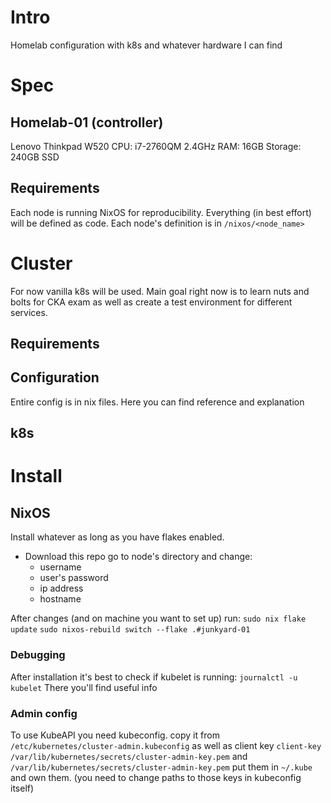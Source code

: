 # Intro
Homelab configuration with k8s and whatever hardware I can find

# Spec
## Homelab-01 (controller)
Lenovo Thinkpad W520
CPU: i7-2760QM 2.4GHz
RAM: 16GB
Storage: 240GB SSD

## Requirements
Each node is running NixOS for reproducibility. Everything (in best effort) will be defined as code. Each node's definition is in `/nixos/<node_name>`

# Cluster
For now vanilla k8s will be used. Main goal right now is to learn nuts and bolts for CKA exam as well as create a test environment for different services.

## Requirements

## Configuration
Entire config is in nix files. Here you can find reference and explanation
## k8s

# Install
## NixOS
Install whatever as long as you have flakes enabled.
- Download this repo go to node's directory and change:
  - username
  - user's password
  - ip address
  - hostname

After changes (and on machine you want to set up) run:
`sudo nix flake update`
`sudo nixos-rebuild switch --flake .#junkyard-01`

### Debugging
After installation it's best to check if kubelet is running:
`journalctl -u kubelet`
There you'll find useful info

### Admin config
To use KubeAPI you need kubeconfig.
copy it from `/etc/kubernetes/cluster-admin.kubeconfig`
as well as client key `client-key /var/lib/kubernetes/secrets/cluster-admin-key.pem` and ` /var/lib/kubernetes/secrets/cluster-admin-key.pem`
put them in `~/.kube` and own them. (you need to change paths to those keys in kubeconfig itself)
